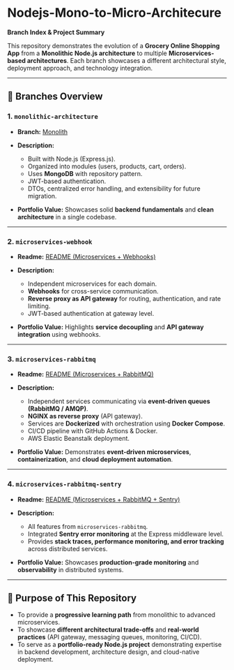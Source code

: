# Nodejs-Mono-to-Micro-Architecure

**Branch Index & Project Summary**

This repository demonstrates the evolution of a **Grocery Online Shopping App** from a **Monolithic Node.js architecture** to multiple **Microservices-based architectures**.
Each branch showcases a different architectural style, deployment approach, and technology integration.

---

## 📌 Branches Overview

### 1. `monolithic-architecture`

* **Branch:** [Monolith]((https://github.com/MHaris404/Nodejs-Mono-to-Micro-Architecure/tree/mono))
* **Description:**

  * Built with Node.js (Express.js).
  * Organized into modules (users, products, cart, orders).
  * Uses **MongoDB** with repository pattern.
  * JWT-based authentication.
  * DTOs, centralized error handling, and extensibility for future migration.
* **Portfolio Value:** Showcases solid **backend fundamentals** and **clean architecture** in a single codebase.

---

### 2. `microservices-webhook`

* **Readme:** [README (Microservices + Webhooks)](./readme-file-2.md)
* **Description:**

  * Independent microservices for each domain.
  * **Webhooks** for cross-service communication.
  * **Reverse proxy as API gateway** for routing, authentication, and rate limiting.
  * JWT-based authentication at gateway level.
* **Portfolio Value:** Highlights **service decoupling** and **API gateway integration** using webhooks.

---

### 3. `microservices-rabbitmq`

* **Readme:** [README (Microservices + RabbitMQ)](./readme-file-3.md)
* **Description:**

  * Independent services communicating via **event-driven queues (RabbitMQ / AMQP)**.
  * **NGINX as reverse proxy** (API gateway).
  * Services are **Dockerized** with orchestration using **Docker Compose**.
  * CI/CD pipeline with GitHub Actions & Docker.
  * AWS Elastic Beanstalk deployment.
* **Portfolio Value:** Demonstrates **event-driven microservices**, **containerization**, and **cloud deployment automation**.

---

### 4. `microservices-rabbitmq-sentry`

* **Readme:** [README (Microservices + RabbitMQ + Sentry)](./readme-file-4.md)
* **Description:**

  * All features from `microservices-rabbitmq`.
  * Integrated **Sentry error monitoring** at the Express middleware level.
  * Provides **stack traces, performance monitoring, and error tracking** across distributed services.
* **Portfolio Value:** Showcases **production-grade monitoring** and **observability** in distributed systems.

---

## 🚀 Purpose of This Repository

* To provide a **progressive learning path** from monolithic to advanced microservices.
* To showcase **different architectural trade-offs** and **real-world practices** (API gateway, messaging queues, monitoring, CI/CD).
* To serve as a **portfolio-ready Node.js project** demonstrating expertise in backend development, architecture design, and cloud-native deployment.

